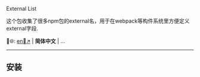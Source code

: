External List

这个包收集了很多npm包的external名，用于在webpack等构件系统里方便定义external字段.

🌐: [en↗](./README.md) | **简体中文** | ...

---

## 安装